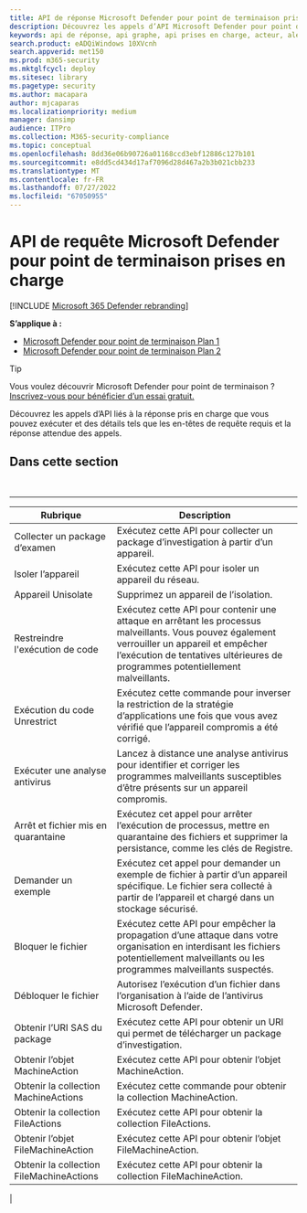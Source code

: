 ```yaml
---
title: API de réponse Microsoft Defender pour point de terminaison prises en charge
description: Découvrez les appels d’API Microsoft Defender pour point de terminaison spécifiques liés à la réponse.
keywords: api de réponse, api graphe, api prises en charge, acteur, alertes, appareil, utilisateur, domaine, ip, fichier
search.product: eADQiWindows 10XVcnh
search.appverid: met150
ms.prod: m365-security
ms.mktglfcycl: deploy
ms.sitesec: library
ms.pagetype: security
ms.author: macapara
author: mjcaparas
ms.localizationpriority: medium
manager: dansimp
audience: ITPro
ms.collection: M365-security-compliance
ms.topic: conceptual
ms.openlocfilehash: 8dd36e06b90726a01168ccd3ebf12886c127b101
ms.sourcegitcommit: e8dd5cd434d17af7096d28d467a2b3b021cbb233
ms.translationtype: MT
ms.contentlocale: fr-FR
ms.lasthandoff: 07/27/2022
ms.locfileid: "67050955"
---
```

# <a name="supported-microsoft-defender-for-endpoint-query-apis"></a>API de requête Microsoft Defender pour point de terminaison prises en charge

[!INCLUDE [Microsoft 365 Defender rebranding](../../includes/microsoft-defender.md)]


**S’applique à :**
- [Microsoft Defender pour point de terminaison Plan 1](https://go.microsoft.com/fwlink/?linkid=2154037)
- [Microsoft Defender pour point de terminaison Plan 2](https://go.microsoft.com/fwlink/?linkid=2154037)

> [!TIP]
> Vous voulez découvrir Microsoft Defender pour point de terminaison ? [Inscrivez-vous pour bénéficier d’un essai gratuit.](https://signup.microsoft.com/create-account/signup?products=7f379fee-c4f9-4278-b0a1-e4c8c2fcdf7e&ru=https://aka.ms/MDEp2OpenTrial?ocid=docs-wdatp-supported-response-apis-abovefoldlink)

Découvrez les appels d’API liés à la réponse pris en charge que vous pouvez exécuter et des détails tels que les en-têtes de requête requis et la réponse attendue des appels.

## <a name="in-this-section"></a>Dans cette section

<br>

****

|Rubrique|Description|
|---|---|
|Collecter un package d’examen|Exécutez cette API pour collecter un package d’investigation à partir d’un appareil.|
|Isoler l’appareil|Exécutez cette API pour isoler un appareil du réseau.|
|Appareil Unisolate|Supprimez un appareil de l’isolation.|
|Restreindre l'exécution de code|Exécutez cette API pour contenir une attaque en arrêtant les processus malveillants. Vous pouvez également verrouiller un appareil et empêcher l’exécution de tentatives ultérieures de programmes potentiellement malveillants.|
|Exécution du code Unrestrict|Exécutez cette commande pour inverser la restriction de la stratégie d’applications une fois que vous avez vérifié que l’appareil compromis a été corrigé.|
|Exécuter une analyse antivirus|Lancez à distance une analyse antivirus pour identifier et corriger les programmes malveillants susceptibles d’être présents sur un appareil compromis.|
|Arrêt et fichier mis en quarantaine|Exécutez cet appel pour arrêter l’exécution de processus, mettre en quarantaine des fichiers et supprimer la persistance, comme les clés de Registre.|
|Demander un exemple|Exécutez cet appel pour demander un exemple de fichier à partir d’un appareil spécifique. Le fichier sera collecté à partir de l’appareil et chargé dans un stockage sécurisé.|
|Bloquer le fichier|Exécutez cette API pour empêcher la propagation d’une attaque dans votre organisation en interdisant les fichiers potentiellement malveillants ou les programmes malveillants suspectés.|
|Débloquer le fichier|Autorisez l’exécution d’un fichier dans l’organisation à l’aide de l’antivirus Microsoft Defender.|
|Obtenir l’URI SAS du package|Exécutez cette API pour obtenir un URI qui permet de télécharger un package d’investigation.|
|Obtenir l’objet MachineAction|Exécutez cette API pour obtenir l’objet MachineAction.|
|Obtenir la collection MachineActions|Exécutez cette commande pour obtenir la collection MachineAction.|
|Obtenir la collection FileActions|Exécutez cette API pour obtenir la collection FileActions.|
|Obtenir l’objet FileMachineAction|Exécutez cette API pour obtenir l’objet FileMachineAction.|
|Obtenir la collection FileMachineActions|Exécutez cette API pour obtenir la collection FileMachineAction.|
|
